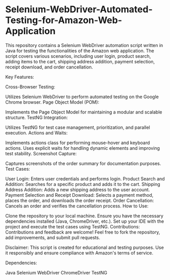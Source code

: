 # Selenium-WebDriver-Automated-Testing-for-Amazon-Web-Application
This repository contains a Selenium WebDriver automation script written in Java for testing the functionalities of the Amazon web application. The script covers various scenarios, including user login, product search, adding items to the cart, shipping address addition, payment selection, receipt download, and order cancellation.


Key Features:

Cross-Browser Testing:

Utilizes Selenium WebDriver to perform automated testing on the Google Chrome browser.
Page Object Model (POM):

Implements the Page Object Model for maintaining a modular and scalable structure.
TestNG Integration:

Utilizes TestNG for test case management, prioritization, and parallel execution.
Actions and Waits:

Implements actions class for performing mouse-hover and keyboard actions.
Uses explicit waits for handling dynamic elements and improving test stability.
Screenshot Capture:

Captures screenshots of the order summary for documentation purposes.
Test Cases:

User Login:
Enters user credentials and performs login.
Product Search and Addition:
Searches for a specific product and adds it to the cart.
Shipping Address Addition:
Adds a new shipping address to the user account.
Payment Selection and Receipt Download:
Selects a payment method, places the order, and downloads the order receipt.
Order Cancellation:
Cancels an order and verifies the cancellation process.
How to Use:

Clone the repository to your local machine.
Ensure you have the necessary dependencies installed (Java, ChromeDriver, etc.).
Set up your IDE with the project and execute the test cases using TestNG.
Contributions:
Contributions and feedback are welcome! Feel free to fork the repository, add improvements, and submit pull requests.

Disclaimer:
This script is created for educational and testing purposes. Use it responsibly and ensure compliance with Amazon's terms of service.

Dependencies:

Java
Selenium WebDriver
ChromeDriver
TestNG

